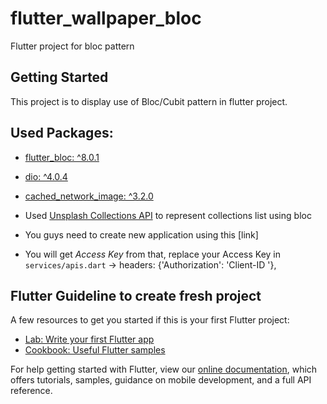 # flutter_wallpaper_bloc

Flutter project for bloc pattern

## Getting Started

This project is to display use of Bloc/Cubit pattern in flutter project.

## Used Packages:
- [flutter_bloc: ^8.0.1](https://pub.dev/packages/flutter_bloc)
- [dio: ^4.0.4](https://pub.dev/packages/dio)
- [cached_network_image: ^3.2.0](https://pub.dev/packages/cached_network_image)

- Used [Unsplash Collections API](https://unsplash.com/documentation#list-collections) to represent collections list using bloc 
- You guys need to create new application using this [link]
- You will get *Access Key* from that, replace your Access Key in `services/apis.dart` -> headers: {'Authorization': 'Client-ID <your-access-key>'},

## Flutter Guideline to create fresh project
A few resources to get you started if this is your first Flutter project:

- [Lab: Write your first Flutter app](https://flutter.dev/docs/get-started/codelab)
- [Cookbook: Useful Flutter samples](https://flutter.dev/docs/cookbook)

For help getting started with Flutter, view our
[online documentation](https://flutter.dev/docs), which offers tutorials,
samples, guidance on mobile development, and a full API reference.
